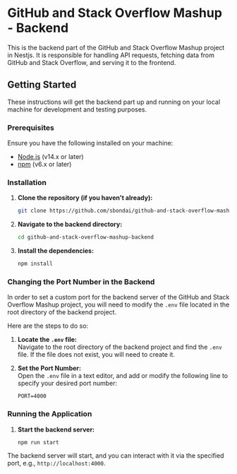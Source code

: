 # GitHub and Stack Overflow Mashup - Backend

This is the backend part of the GitHub and Stack Overflow Mashup project in Nestjs. It is responsible for handling API requests, fetching data from GitHub and Stack Overflow, and serving it to the frontend.

## Getting Started

These instructions will get the backend part up and running on your local machine for development and testing purposes.

### Prerequisites

Ensure you have the following installed on your machine:

- [Node.js](https://nodejs.org/en/download/) (v14.x or later)
- [npm](https://www.npmjs.com/get-npm) (v6.x or later)

### Installation

1. **Clone the repository (if you haven't already):**

   ```bash
   git clone https://github.com/sbondai/github-and-stack-overflow-mashup-backend.git
   ```

2. **Navigate to the backend directory:**

   ```bash
   cd github-and-stack-overflow-mashup-backend
   ```

3. **Install the dependencies:**

   ```bash
   npm install
   ```
### Changing the Port Number in the Backend

In order to set a custom port for the backend server of the GitHub and Stack Overflow Mashup project, you will need to modify the `.env` file located in the root directory of the backend project.

Here are the steps to do so:

1. **Locate the `.env` file:**  
   Navigate to the root directory of the backend project and find the `.env` file. If the file does not exist, you will need to create it.

2. **Set the Port Number:**  
   Open the `.env` file in a text editor, and add or modify the following line to specify your desired port number:

   ```env
   PORT=4000

### Running the Application

1. **Start the backend server:**

   ```bash
   npm run start
   ```

The backend server will start, and you can interact with it via the specified port, e.g., `http://localhost:4000`.
